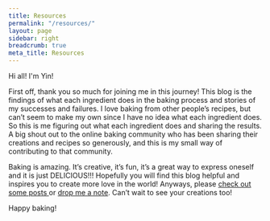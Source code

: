 ```yaml
---
title: Resources
permalink: "/resources/"
layout: page
sidebar: right
breadcrumb: true
meta_title: Resources
---
```



Hi all! I'm Yin!

First off, thank you so much for joining me in this journey! This blog is the findings of what each ingredient does in the baking process and stories of my successes and failures. I love baking from other people’s recipes, but can’t seem to make my own since I have no idea what each ingredient does. So this is me figuring out what each ingredient does and sharing the results. A big shout out to the online baking community who has been sharing their creations and recipes so generously, and this is my small way of contributing to that community.

Baking is amazing. It’s creative, it’s fun, it’s a great way to express oneself and it is just DELICIOUS!!! Hopefully you will find this blog helpful and inspires you to create more love in the world! Anyways, please <a href="{{ site.url }}{{ site.baseurl }}">check out some posts </a> or <a href="/contact/">drop me a note</a>. Can’t wait to see your creations too!

Happy baking!
